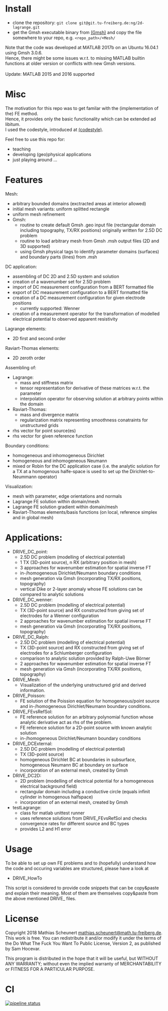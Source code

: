 # Install

- clone the repository: `git clone git@git.tu-freiberg.de:ng/2d-lagrange.git`
- get the Gmsh executable binary from [(Gmsh)](http://gmsh.info/#Download) and copy the file somewhere to your repo, e.g. `<repo_path>/+Mesh/`

Note that the code was developed at MATLAB 2017b on an Ubuntu 16.04.1 using Gmsh 3.0.6.
<br/>
Hence, there might be some issues w.r.t. to missing MATLAB builtin functions at older version or conflicts with new Gmsh versions.
<br/>
<br/>
Update: MATLAB 2015 and 2016 supported

# Misc

The motivation for this repo was to get familar with the (implementation of the) FE method.
<br/>
Hence, it provides only the basic functionality which can be extended ad libitum.
<br/>
I used the codestyle, introduced at [(codestyle)](https://git.tu-freiberg.de/ng/toolbox/blob/master/template/codeStyleTemplate.m).

Feel free to use this repo for:
- teaching
- developing (geo)physical applications
- just playing around ... 

# Features

Mesh:
- arbitrary bounded domains (exctracted areas at interior allowed)
- initial mesh variants: uniform splitted rectangle
- uniform mesh refinement
- Gmsh: 
	- routine to create default Gmsh .geo input file (rectangular domain including topography, TX/RX positions) originally written for 2.5D DC problem
	- routine to load arbitrary mesh from Gmsh .msh output files (2D and 3D supported)
	- using Gmsh physical tags to identify parameter domains (surfaces) and boundary parts (lines) from .msh

DC application:
- assembling of DC 2D and 2.5D system and solution
- creation of a wavenumber set for 2.5D problem
- import of DC measurement configuration from a BERT formatted file
- export of DC measurement configuration to a BERT formatted file
- creation of a DC measurement configuration for given electrode positions
    - currently supported: Wenner
- creation of a measurement operator for the transformation of modelled electrical potential to observed apparent resistivity

Lagrange elements:
- 2D first and second order

Raviart-Thomas elements:
- 2D zeroth order

Assembling of:
- Lagrange:
    - mass and stiffness matrix
    - tensor representation for derivative of these matrices w.r.t. the parameter
    - interpolation operator for observing solution at arbitrary points within the domain
- Raviart-Thomas:
    - mass and divergence matrix
    - regularization matrix representing smoothness conatraints for unstructured grids
- rhs vector for point source(es)
- rhs vector for given reference function

Boundary conditions:
- homogeneous and inhomogeneous Dirichlet
- homogeneous and inhomogeneous Neumann
- mixed or Robin for the DC application case 
(i.e. the analytic solution for a TX at a homogenous halfe-space is used to set up the Dirichlet-to-Neummann operator)

Visualization:
- mesh with parameter, edge orientations and normals
- Lagrange FE solution within domain/mesh
- Lagrange FE solution gradient within domain/mesh
- Raviart-Thomas elements/basis functions (on local, reference simplex and in global mesh)

# Applications:

- DRIVE_DC_point: 
    - 2.5D DC problem (modelling of electrical potential)
    - 1 TX (3D-point source), n RX (arbitrary position in mesh)
    - 3 approaches for wavenumber estimation for spatial inverse FT
    - in-/homogeneous Dirichlet/Neumann boundary conditions
    - mesh generation via Gmsh (incorporating TX/RX positions, topography)
    - vertical Dike or 2-layer anomaly whose FE solutions can be compared to analytic solutions
- DRIVE_DC_wenner: 
    - 2.5D DC problem (modelling of electrical potential)
    - TX (3D-point source) and RX constructed from giving set of electrodes for a Wenner configuration
    - 2 approaches for wavenumber estimation for spatial inverse FT
    - mesh generation via Gmsh (incorporating TX/RX positions, topography)
- DRIVE_DC_Ralph: 
    - 2.5D DC problem (modelling of electrical potential)
    - TX (3D-point source) and RX constructed from giving set of electrodes for a Schlumberger configuration
    - comparison to analytic solution provided by Ralph-Uwe Börner
    - 2 approaches for wavenumber estimation for spatial inverse FT
    - mesh generation via Gmsh (incorporating TX/RX positions, topography)
- DRIVE_Mesh: 
    - Visualization of the underlying unstructured grid and derived information.
- DRIVE_Poisson: 
    - FE solution of the Poission equation for homogeneous/point source and in-/homogeneous Dirichlet/Neumann boundary conditions.
- DRIVE_FEvsRefSol: 
    - FE reference solution for an arbitrary polynomial function whose analytic derivative act as rhs of the problem.
    - FE reference solution for a 2D-point source with known analytic solution
    - in-/homogeneous Dirichlet/Neumann boundary conditions
- DRIVE_DCExternal: 
    - 2.5D DC problem (modelling of electrical potential)
    - TX (3D-point source)
    - homogeneous Dirichlet BC at boundaries in subsurface, homogeneous Neumann BC at boundary on surface
    - incorporation of an external mesh, created by Gmsh
- DRIVE_DC2D:
    - 2D problem (modelling of electrical potential for a homogeneous electrical background field)
    - rectangular domain including a conductive circle (equals infinit cylinder in homogenous halfspace)
    - incorporation of an external mesh, created by Gmsh
- testLagrange:
    - class for matlab unittest runner
    - uses reference solutions from DRIVE_FEvsRefSol and checks convergence rates for different source and BC types
    - provides L2 and H1 error

# Usage

To be able to set up own FE problems and to (hopefully) understand how the code and occuring variables are structured, please have a look at
- DRIVE_HowTo

This script is considered to provide code snippets that can be copy&paste and explain their meaning.
Most of them are themselves copy&paste from the above mentioned DRIVE_ files.

# License

Copyright 2018 Mathias Scheunert <mathias.scheunert@math.tu-freiberg.de>.
This work is free. You can redistribute it and/or modify it under the terms of the Do What The Fuck You Want To Public License, Version 2, as published by Sam Hocevar.

This program is distributed in the hope that it will be useful, but WITHOUT ANY WARRANTY; without even the implied warranty of MERCHANTABILITY or FITNESS FOR A PARTICULAR PURPOSE.

# CI

[![pipeline status](https://git.tu-freiberg.de/ng/2d-lagrange/badges/master/pipeline.svg)](https://git.tu-freiberg.de/ng/2d-lagrange/commits/master)